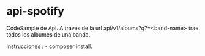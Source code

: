 # api-spotify
CodeSample de Api.
A traves de la url api/v1/albums?q?=&lt;band-name> trae todos los albumes de una banda.

Instrucciones : - composer install.
